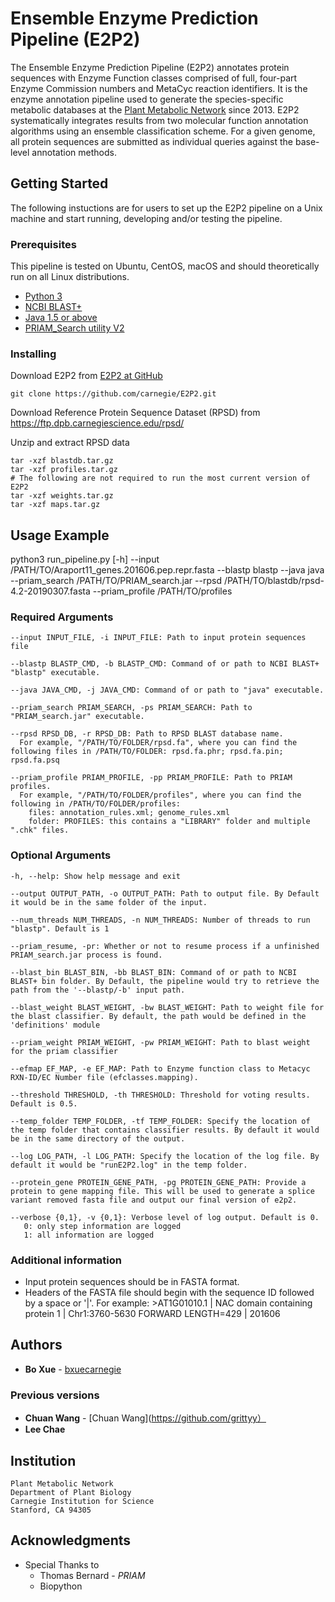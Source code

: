 # Ensemble Enzyme Prediction Pipeline (E2P2)

The Ensemble Enzyme Prediction Pipeline (E2P2) annotates protein sequences with Enzyme Function classes comprised of full, four-part Enzyme Commission numbers and MetaCyc reaction identifiers. It is the enzyme annotation pipeline used to generate the species-specific metabolic databases at the [Plant Metabolic Network](www.plantcyc.org) since 2013. E2P2 systematically integrates results from two molecular function annotation algorithms using an ensemble classification scheme. For a given genome, all protein sequences are submitted as individual queries against the base-level annotation methods.

## Getting Started
The following instuctions are for users to set up the E2P2 pipeline on a Unix machine and start running, developing and/or testing the pipeline.

### Prerequisites
This pipeline is tested on Ubuntu, CentOS, macOS and should theoretically run on all Linux distributions.
* [Python 3](https://www.python.org/downloads/)
* [NCBI BLAST+](https://blast.ncbi.nlm.nih.gov/Blast.cgi?CMD=Web&PAGE_TYPE=BlastDocs&DOC_TYPE=Download)
* [Java 1.5 or above](https://www.oracle.com/technetwork/java/javase/downloads/index.html)
* [PRIAM_Search utility V2](http://priam.prabi.fr/REL_JAN18/index_jan18.html)

### Installing

Download E2P2 from [E2P2 at GitHub](https://github.com/carnegie/E2P2)

```
git clone https://github.com/carnegie/E2P2.git
```

Download Reference Protein Sequence Dataset (RPSD) from https://ftp.dpb.carnegiescience.edu/rpsd/

Unzip and extract RPSD data
```
tar -xzf blastdb.tar.gz
tar -xzf profiles.tar.gz
# The following are not required to run the most current version of E2P2
tar -xzf weights.tar.gz
tar -xzf maps.tar.gz
```

## Usage Example

python3 run_pipeline.py [-h] --input /PATH/TO/Araport11_genes.201606.pep.repr.fasta --blastp blastp --java java --priam_search /PATH/TO/PRIAM_search.jar --rpsd /PATH/TO/blastdb/rpsd-4.2-20190307.fasta --priam_profile /PATH/TO/profiles

### Required Arguments
    --input INPUT_FILE, -i INPUT_FILE: Path to input protein sequences file
    
    --blastp BLASTP_CMD, -b BLASTP_CMD: Command of or path to NCBI BLAST+ "blastp" executable.
    
    --java JAVA_CMD, -j JAVA_CMD: Command of or path to "java" executable.
    
    --priam_search PRIAM_SEARCH, -ps PRIAM_SEARCH: Path to "PRIAM_search.jar" executable.
    
    --rpsd RPSD_DB, -r RPSD_DB: Path to RPSD BLAST database name.
      For example, "/PATH/TO/FOLDER/rpsd.fa", where you can find the following files in /PATH/TO/FOLDER: rpsd.fa.phr; rpsd.fa.pin; rpsd.fa.psq
      
    --priam_profile PRIAM_PROFILE, -pp PRIAM_PROFILE: Path to PRIAM profiles.
      For example, "/PATH/TO/FOLDER/profiles", where you can find the following in /PATH/TO/FOLDER/profiles:
        files: annotation_rules.xml; genome_rules.xml
        folder: PROFILES: this contains a "LIBRARY" folder and multiple ".chk" files.
### Optional Arguments
    -h, --help: Show help message and exit
    
    --output OUTPUT_PATH, -o OUTPUT_PATH: Path to output file. By Default it would be in the same folder of the input.
    
    --num_threads NUM_THREADS, -n NUM_THREADS: Number of threads to run "blastp". Default is 1
    
    --priam_resume, -pr: Whether or not to resume process if a unfinished PRIAM_search.jar process is found.
    
    --blast_bin BLAST_BIN, -bb BLAST_BIN: Command of or path to NCBI BLAST+ bin folder. By Default, the pipeline would try to retrieve the path from the '--blastp/-b' input path.
    
    --blast_weight BLAST_WEIGHT, -bw BLAST_WEIGHT: Path to weight file for the blast classifier. By default, the path would be defined in the 'definitions' module
    
    --priam_weight PRIAM_WEIGHT, -pw PRIAM_WEIGHT: Path to blast weight for the priam classifier
    
    --efmap EF_MAP, -e EF_MAP: Path to Enzyme function class to Metacyc RXN-ID/EC Number file (efclasses.mapping).
    
    --threshold THRESHOLD, -th THRESHOLD: Threshold for voting results. Default is 0.5.
    
    --temp_folder TEMP_FOLDER, -tf TEMP_FOLDER: Specify the location of the temp folder that contains classifier results. By default it would be in the same directory of the output.
    
    --log LOG_PATH, -l LOG_PATH: Specify the location of the log file. By default it would be "runE2P2.log" in the temp folder.
    
    --protein_gene PROTEIN_GENE_PATH, -pg PROTEIN_GENE_PATH: Provide a protein to gene mapping file. This will be used to generate a splice variant removed fasta file and output our final version of e2p2.
    
    --verbose {0,1}, -v {0,1}: Verbose level of log output. Default is 0.
       0: only step information are logged
       1: all information are logged

### Additional information
- Input protein sequences should be in FASTA format.
- Headers of the FASTA file should begin with the sequence ID followed by a space or '|'.
    For example: >AT1G01010.1 | NAC domain containing protein 1 | Chr1:3760-5630 FORWARD LENGTH=429 | 201606

## Authors

* **Bo Xue** - [bxuecarnegie](https://github.com/bxuecarnegie)

### Previous versions
* **Chuan Wang** - [Chuan Wang](https://github.com/grittyy）
* **Lee Chae**

## Institution
    Plant Metabolic Network
    Department of Plant Biology
    Carnegie Institution for Science
    Stanford, CA 94305


## Acknowledgments

* Special Thanks to
  * Thomas Bernard - *PRIAM*
  * Biopython
